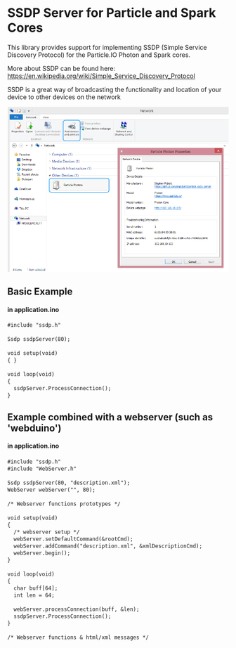 SSDP Server for Particle and Spark Cores
====================
This library provides support for implementing  SSDP (Simple Service Discovery Protocol) for the Particle.IO Photon and Spark cores.

More about SSDP can be found here: https://en.wikipedia.org/wiki/Simple_Service_Discovery_Protocol

SSDP is a great way of broadcasting the functionality and location of your device to other devices on the network

![Network Discovery in Windows](/readme_example_network.png)

## Basic Example
#### in application.ino
```
#include "ssdp.h"

Ssdp ssdpServer(80);

void setup(void)
{ }

void loop(void)
{
  ssdpServer.ProcessConnection();
}
```

## Example combined with a webserver (such as 'webduino')
#### in application.ino
```
#include "ssdp.h"
#include "WebServer.h"

Ssdp ssdpServer(80, "description.xml");
WebServer webServer("", 80);

/* Webserver functions prototypes */

void setup(void)
{
  /* webserver setup */
  webServer.setDefaultCommand(&rootCmd);
  webServer.addCommand("description.xml", &xmlDescriptionCmd);
  webServer.begin();
}

void loop(void)
{
  char buff[64];
  int len = 64;

  webServer.processConnection(buff, &len);
  ssdpServer.ProcessConnection();
}

/* Webserver functions & html/xml messages */
```
